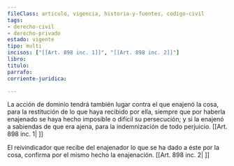 ```yaml
---
fileClass: articulo, vigencia, historia-y-fuentes, codigo-civil
tags:
- derecho-civil
- derecho-privado
estado: vigente
tipo: multi
incisos: ["[[Art. 898 inc. 1]]", "[[Art. 898 inc. 2]]"]
libro:
titulo:
parrafo:
corriente-juridica:

---
```

La acción de dominio tendrá también lugar contra el que enajenó la cosa, para la restitución de lo que haya recibido por ella, siempre que por haberla enajenado se haya hecho imposible o difícil su persecución; y si la enajenó a sabiendas de que era ajena, para la indemnización de todo perjuicio. [[Art. 898 inc. 1| ]]

El reivindicador que recibe del enajenador lo que se ha dado a éste por la cosa, confirma por el mismo hecho la enajenación. [[Art. 898 inc. 2| ]]